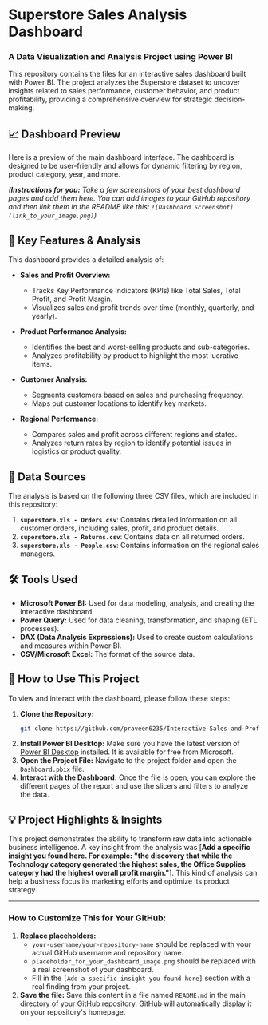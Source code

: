 
# Superstore Sales Analysis Dashboard

### A Data Visualization and Analysis Project using Power BI

This repository contains the files for an interactive sales dashboard built with Power BI. The project analyzes the Superstore dataset to uncover insights related to sales performance, customer behavior, and product profitability, providing a comprehensive overview for strategic decision-making.

## 📈 Dashboard Preview

Here is a preview of the main dashboard interface. The dashboard is designed to be user-friendly and allows for dynamic filtering by region, product category, year, and more.

*(**Instructions for you:** Take a few screenshots of your best dashboard pages and add them here. You can add images to your GitHub repository and then link them in the README like this: `![Dashboard Screenshot](link_to_your_image.png)`)*

## 🌟 Key Features & Analysis

This dashboard provides a detailed analysis of:

  * **Sales and Profit Overview:**

      * Tracks Key Performance Indicators (KPIs) like Total Sales, Total Profit, and Profit Margin.
      * Visualizes sales and profit trends over time (monthly, quarterly, and yearly).

  * **Product Performance Analysis:**

      * Identifies the best and worst-selling products and sub-categories.
      * Analyzes profitability by product to highlight the most lucrative items.

  * **Customer Analysis:**

      * Segments customers based on sales and purchasing frequency.
      * Maps out customer locations to identify key markets.

  * **Regional Performance:**

      * Compares sales and profit across different regions and states.
      * Analyzes return rates by region to identify potential issues in logistics or product quality.

## 💾 Data Sources

The analysis is based on the following three CSV files, which are included in this repository:

1.  **`superstore.xls - Orders.csv`**: Contains detailed information on all customer orders, including sales, profit, and product details.
2.  **`superstore.xls - Returns.csv`**: Contains data on all returned orders.
3.  **`superstore.xls - People.csv`**: Contains information on the regional sales managers.

## 🛠️ Tools Used

  * **Microsoft Power BI:** Used for data modeling, analysis, and creating the interactive dashboard.
  * **Power Query:** Used for data cleaning, transformation, and shaping (ETL processes).
  * **DAX (Data Analysis Expressions):** Used to create custom calculations and measures within Power BI.
  * **CSV/Microsoft Excel:** The format of the source data.

## 🚀 How to Use This Project

To view and interact with the dashboard, please follow these steps:

1.  **Clone the Repository:**
    ```bash
    git clone https://github.com/praveen6235/Interactive-Sales-and-Profitability-Analysis-for-a-Retail-Superstore
    ```
2.  **Install Power BI Desktop:** Make sure you have the latest version of [Power BI Desktop](https://powerbi.microsoft.com/en-us/desktop/) installed. It is available for free from Microsoft.
3.  **Open the Project File:** Navigate to the project folder and open the `Dashboard.pbix` file.
4.  **Interact with the Dashboard:** Once the file is open, you can explore the different pages of the report and use the slicers and filters to analyze the data.

## 💡 Project Highlights & Insights

This project demonstrates the ability to transform raw data into actionable business intelligence. A key insight from the analysis was [**Add a specific insight you found here. For example: "the discovery that while the Technology category generated the highest sales, the Office Supplies category had the highest overall profit margin."**]. This kind of analysis can help a business focus its marketing efforts and optimize its product strategy.

-----

### **How to Customize This for Your GitHub:**

1.  **Replace placeholders:**
      * `your-username/your-repository-name` should be replaced with your actual GitHub username and repository name.
      * `placeholder_for_your_dashboard_image.png` should be replaced with a real screenshot of your dashboard.
      * Fill in the `[Add a specific insight you found here]` section with a real finding from your project.
2.  **Save the file:** Save this content in a file named `README.md` in the main directory of your GitHub repository. GitHub will automatically display it on your repository's homepage.
